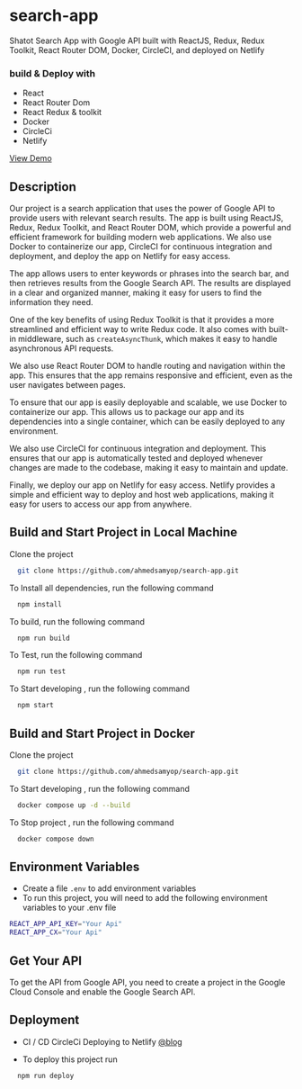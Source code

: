 # search-app

Shatot Search App with Google API built with ReactJS, Redux, Redux Toolkit, React Router DOM, Docker, CircleCI, and deployed on Netlify

### build & Deploy with

- React
- React Router Dom
- React Redux & toolkit
- Docker
- CircleCi
- Netlify

[View Demo](https://shatot-search.netlify.app/)

## Description

Our project is a search application that uses the power of Google API to provide users with relevant search results. The app is built using ReactJS, Redux, Redux Toolkit, and React Router DOM, which provide a powerful and efficient framework for building modern web applications. We also use Docker to containerize our app, CircleCI for continuous integration and deployment, and deploy the app on Netlify for easy access.

The app allows users to enter keywords or phrases into the search bar, and then retrieves results from the Google Search API. The results are displayed in a clear and organized manner, making it easy for users to find the information they need.

One of the key benefits of using Redux Toolkit is that it provides a more streamlined and efficient way to write Redux code. It also comes with built-in middleware, such as `createAsyncThunk`, which makes it easy to handle asynchronous API requests.

We also use React Router DOM to handle routing and navigation within the app. This ensures that the app remains responsive and efficient, even as the user navigates between pages.

To ensure that our app is easily deployable and scalable, we use Docker to containerize our app. This allows us to package our app and its dependencies into a single container, which can be easily deployed to any environment.

We also use CircleCI for continuous integration and deployment. This ensures that our app is automatically tested and deployed whenever changes are made to the codebase, making it easy to maintain and update.

Finally, we deploy our app on Netlify for easy access. Netlify provides a simple and efficient way to deploy and host web applications, making it easy for users to access our app from anywhere.

## Build and Start Project in Local Machine

Clone the project

```bash
  git clone https://github.com/ahmedsamyop/search-app.git
```

To Install all dependencies, run the following command

```bash
  npm install
```

To build, run the following command

```bash
  npm run build
```

To Test, run the following command

```bash
  npm run test
```

To Start developing , run the following command

```bash
  npm start
```

## Build and Start Project in Docker

Clone the project

```bash
  git clone https://github.com/ahmedsamyop/search-app.git
```

To Start developing , run the following command

```bash
  docker compose up -d --build
```

To Stop project , run the following command

```bash
  docker compose down
```

## Environment Variables

- Create a file `.env` to add environment variables
- To run this project, you will need to add the following environment variables to your .env file

```bash
REACT_APP_API_KEY="Your Api"
REACT_APP_CX="Your Api"
```

## Get Your API

To get the API from Google API, you need to create a project in the Google Cloud Console and enable the Google Search API.

## Deployment

- CI / CD CircleCi Deploying to Netlify [@blog](https://circleci.com/blog/react-netlify-deploy/)

- To deploy this project run

```bash
  npm run deploy
```
